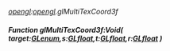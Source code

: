 _[opengl](../../modules/opengl/opengl-module.md):[opengl](../../modules/opengl/opengl-module.md).glMultiTexCoord3f_
##### Function glMultiTexCoord3f:Void( target:[GLenum](../../modules/opengl/opengl-glenum.md),s:[GLfloat](../../modules/opengl/opengl-glfloat.md),t:[GLfloat](../../modules/opengl/opengl-glfloat.md),r:[GLfloat](../../modules/opengl/opengl-glfloat.md) )
